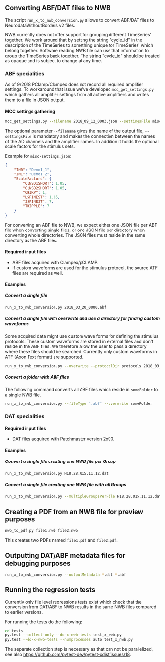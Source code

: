 ## Converting ABF/DAT files to NWB

The script `run_x_to_nwb_conversion.py` allows to convert ABF/DAT files to NeurodataWithoutBorders v2 files.

NWB currently does not offer support for grouping different TimeSeries'
together. We work around that by setting the string "cycle_id" in the description
of the TimeSeries to something unique for TimeSeries' which belong together.
Software reading NWB file can use that information to group the TimeSeries back
together. The string "cycle_id" should be treated as opaque and is subject to
change at any time.

### ABF specialities

As of 9/2018 PClamp/Clampex does not record all required amplifier settings.
To workaround that issue we've developed `mcc_get_settings.py` which gathers
all amplifier settings from all active amplifiers and writes them to a file in
JSON output.

#### MCC settings gathering

```sh
mcc_get_settings.py --filename 2018_09_12_0003.json --settingsFile misc-settings.json
```

The optional parameter `--filename` gives the name of the output file,
`--settingsFile` is mandatory and makes the connection between the names of the
AD channels and the amplifier names. In addition it holds the optional scale
factors for the stimulus sets.

Example for `misc-settings.json`:

```json
{
    "IN0": "Demo1_1",
    "IN1": "Demo1_2",
    "ScaleFactors": {
        "C1NSD1SHORT": 1.05,
        "C1NSD2SHORT": 1.05,
        "CHIRP": 1,
        "LSFINEST": 1.05,
        "SSFINEST": 7,
        "TRIPPLE": 7
    }
}
```

For converting an ABF file to NWB, we expect either one JSON file per ABF file
when converting single files, or one JSON file per directory when converting
whole directories. The JSON files must reside in the same directory as the ABF
files.

#### Required input files

- ABF files acquired with Clampex/pCLAMP.
- If custom waveforms are used for the stimulus protocol, the source ATF files are required as well.

#### Examples

##### Convert a single file

```sh
run_x_to_nwb_conversion.py 2018_03_20_0000.abf
```

##### Convert a single file with overwrite and use a directory for finding custom waveforms

Some acquired data might use custom wave forms for defining the stimulus
protocols. These custom waveforms are stored in external files and don't reside
in the ABF files. We therefore allow the user to pass a directory where
these files should be searched. Currently only custom waveforms in ATF (Axon
Text format) are supported.

```sh
run_x_to_nwb_conversion.py --overwrite --protocolDir protocols 2018_03_20_0000.abf
```

##### Convert a folder with ABF files

The following command converts all ABF files which reside in `someFolder` to a single NWB file.

```sh
run_x_to_nwb_conversion.py --fileType ".abf" --overwrite someFolder
```

### DAT specialities

#### Required input files

- DAT files acquired with Patchmaster version 2x90.

#### Examples

##### Convert a single file creating one NWB file per Group

```sh
run_x_to_nwb_conversion.py H18.28.015.11.12.dat
```

##### Convert a single file creating one NWB file with all Groups

```sh
run_x_to_nwb_conversion.py --multipleGroupsPerFile H18.28.015.11.12.dat
```

## Creating a PDF from an NWB file for preview purposes

```sh
nwb_to_pdf.py file1.nwb file2.nwb
```

This creates two PDFs named `file1.pdf` and `file2.pdf`.

## Outputting DAT/ABF metadata files for debugging purposes

```sh
run_x_to_nwb_conversion.py --outputMetadata *.dat *.abf
```

## Running the regression tests

Currently only file level regressions tests exist which check that the
conversion from DAT/ABF to NWB results in the same NWB files compared to earlier
versions.

For running the tests do the following:

```sh
cd tests
py.test --collect-only --do-x-nwb-tests test_x_nwb.py
py.test --do-x-nwb-tests --numprocesses auto test_x_nwb.py
```

The separate collection step is necessary as that can not be parallelized, see also
https://github.com/pytest-dev/pytest-xdist/issues/18.
